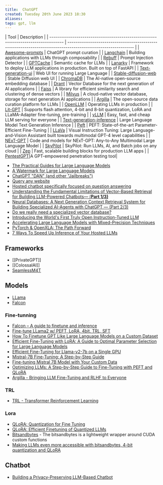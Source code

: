```yaml
---
title:  ChatGPT
created: Tuesday 20th June 2023 18:30
aliases: 
tags: gpt, llm 
---
```

[]()
| Tool                                                                                  | Description                                                                                                      |
| ------------------------------------------------------------------------------------- | ---------------------------------------------------------------------------------------------------------------- |
| [Awesome-prompts](https://github.com/f/awesome-chatgpt-prompts)                       | ChatGPT prompt curation                                                                                          |
| [Langchain](https://github.com/hwchase17/langchain)                                   | Building applications with LLMs through composability                                                            |
| [Rebuff](https://github.com/woop/rebuff)                                              | Prompt Injection Detector                                                                                        |
| [GPTCache](https://github.com/zilliztech/GPTCache)                                    | Semantic cache for LLMs                                                                                          |
| [Lanarky](https://github.com/ajndkr/lanarky)                                          | Framework to deploy LLM applications in production. Built on top of FastAPI                                      |
| [Text-generation-ui](https://github.com/oobabooga/text-generation-webui)              | Web UI for running Large Language                                                                                |
| [Stable-diffusion-web](https://github.com/AUTOMATIC1111/stable-diffusion-webui)       | Stable Diffusion web UI                                                                                          |
| [ChromaDB](https://github.com/chroma-core/chroma)                                     | The AI-native open-source embedding database                                                                     |
| [Drant](https://github.com/qdrant/qdrant)                                             | Vector Database for the next generation of AI applications                                                       |
| [Faiss](https://github.com/facebookresearch/faiss)                                    | A library for efficient similarity search and clustering of dense vectors                                        |
| [Milvus](https://github.com/milvus-io/milvus)                                         | A cloud-native vector database, storage for next generation AI applications                                      |
| [Argilla](https://github.com/argilla-io/argilla)                                      | The open-source data curation platform for LLMs                                                                  |
| [OpenLLM](https://github.com/bentoml/OpenLLM)                                         | Operating LLMs in production                                                                                     |
| [Lit-GPT](https://github.com/Lightning-AI/lit-gpt)                                    | Supports flash attention, 4-bit and 8-bit quantization, LoRA and LLaMA-Adapter fine-tuning, pre-training         |
| [vLLM](https://github.com/vllm-project/vllm)                                          | Easy, fast, and cheap LLM serving for everyone                                                                   |
| [Text-generation-inference](https://github.com/huggingface/text-generation-inference) | Large Language Model Text Generation Inference                                                                   |
| [Peft](https://pypi.org/project/peft/)                                                | PEFT: State-of-the-art Parameter-Efficient Fine-Tuning                                                           |
| [LLaVa](https://github.com/haotian-liu/LLaVA)                                         | Visual Instruction Tuning: Large Language-and-Vision Assistant built towards multimodal GPT-4 level capabilities |
| [NExT-GPT](https://github.com/NExT-GPT/NExT-GPT)                                      | Code and models for NExT-GPT: Any-to-Any Multimodal Large Language Model                                         |
| [SkyPilot](https://github.com/skypilot-org/skypilot)                                  | SkyPilot: Run LLMs, AI, and Batch jobs on any cloud                                                              |
| [Zep](https://github.com/getzep/zep)                                                  | Fast, scalable building blocks for production LLM apps                                                           |
| [PentestGPT](https://github.com/GreyDGL/PentestGPT)|A GPT-empowered penetration testing tool|

- [The Practical Guides for Large Language Models](https://github.com/Mooler0410/LLMsPracticalGuide)
- [A Watermark for Large Language Models](https://github.com/jwkirchenbauer/lm-watermarking)
- [ChatGPT "DAN" (and other "Jailbreaks")](https://github.com/0xk1h0/ChatGPT_DAN?ref=blog.seclify.com)
- [Query any website](https://www.youtube.com/watch?v=6K1lyyzpxtk)
- [Hosted chatbot specifically focused on question answering](https://github.com/hwchase17/chat-langchain)
- [Understanding the Fundamental Limitations of Vector-Based Retrieval for Building LLM-Powered Chatbots— (**Part 1/3)**](https://medium.com/thirdai-blog/understanding-the-fundamental-limitations-of-vector-based-retrieval-for-building-llm-powered-48bb7b5a57b3)
- [Neural Databases: A Next Generation Context Retrieval System for Building Specialized AI-Agents with ChatGPT — (Part 2/3)](https://medium.com/thirdai-blog/neural-database-next-generation-context-retrieval-system-for-building-specialized-ai-agents-with-861ffa0516e7)
- [Do we really need a specialized vector database?](https://modelz.ai/blog/pgvector)
- [Introducing the World's First Truly Open Instruction-Tuned LLM](https://www.databricks.com/blog/2023/04/12/dolly-first-open-commercially-viable-instruction-tuned-llm)
- [Accelerating Large Language Models with Mixed-Precision Techniques](https://lightning.ai/pages/community/tutorial/accelerating-large-language-models-with-mixed-precision-techniques/)
- [PyTorch & OpenXLA: The Path Forward](https://pytorch.org/blog/pytorch-2.0-xla-path-forward/)
- [7 Ways To Speed Up Inference of Your Hosted LLMs](https://betterprogramming.pub/speed-up-llm-inference-83653aa24c47)
## Frameworks

- [[PrivateGPT]]
- [[ColossalAI]]
- [SeamlessM4T](https://github.com/facebookresearch/seamless_communication)
## Models

- [LLama](https://github.com/facebookresearch/llama)
- [Falcon](https://github.com/Sentdex/Falcon-LLM/)

### Fine-tunning

- [Falcon – A guide to finetune and inference](https://lightning.ai/blog/falcon-a-guide-to-finetune-and-inference/)
- [Fine-tune LLama2 w/ PEFT, LoRA, 4bit, TRL, SFT](https://www.youtube.com/watch?v=zcMQXID447s)
- [How To Finetune GPT Like Large Language Models on a Custom Dataset](https://lightning.ai/blog/how-to-finetune-gpt-like-large-language-models-on-a-custom-dataset/)
- [Efficient Fine-Tuning with LoRA: A Guide to Optimal Parameter Selection for Large Language Models](https://www.databricks.com/blog/efficient-fine-tuning-lora-guide-llms)
- [Efficient Fine-Tuning for Llama-v2-7b on a Single GPU](https://www.youtube.com/watch?v=g68qlo9Izf0)
- [Mistral-7B Fine-Tuning: A Step-by-Step Guide](https://gathnex.medium.com/mistral-7b-fine-tuning-a-step-by-step-guide-52122cdbeca8)
- [Fine-tuning Mistral 7B Model with Your Custom Data](https://python.plainenglish.io/intruct-fine-tuning-mistral-7b-model-with-your-custom-data-7eb22921a483)
- [Optimizing LLMs: A Step-by-Step Guide to Fine-Tuning with PEFT and QLoRA](https://blog.lancedb.com/optimizing-llms-a-step-by-step-guide-to-fine-tuning-with-peft-and-qlora-22eddd13d25b)
- [Argilla - Bringing LLM Fine-Tuning and RLHF to Everyone](https://argilla.io/blog/argilla-for-llms/)

### TRL

- [TRL - Transformer Reinforcement Learning](https://github.com/huggingface/trl#trl---transformer-reinforcement-learning)

### Lora

- [QLoRA: Quantization for Fine Tuning](https://www.youtube.com/watch?v=pov3pLFMOPY)
- [QLoRA: Efficient Finetuning of Quantized LLMs](https://github.com/artidoro/qlora)
- [Bitsandbytes](https://github.com/TimDettmers/bitsandbytes) - The bitsandbytes is a lightweight wrapper around CUDA custom functions
- [Making LLMs even more accessible with bitsandbytes, 4-bit quantization and QLoRA](https://huggingface.co/blog/4bit-transformers-bitsandbytes)

## Chatbot

- [Building a Privacy-Preserving LLM-Based Chatbot](https://medium.com/snowflake/building-a-privacy-preserving-llm-based-chatbot-33b92aa6c3d2)
